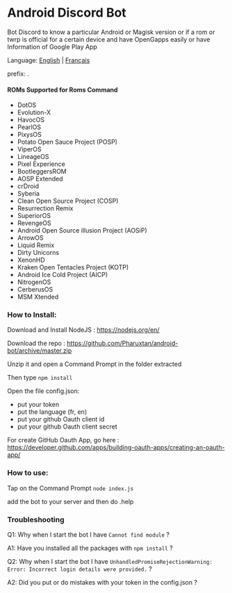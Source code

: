 # Android Discord Bot
Bot Discord to know a particular Android or Magisk version or if a rom or twrp is official for a certain device and have OpenGapps easily or have Information of Google Play App

Language: [English](README.md) | [Français](README.fr.md)

prefix: .

#### ROMs Supported for Roms Command
* DotOS
* Evolution-X
* HavocOS
* PearlOS
* PixysOS
* Potato Open Sauce Project (POSP)
* ViperOS
* LineageOS
* Pixel Experience
* BootleggersROM
* AOSP Extended
* crDroid
* Syberia
* Clean Open Source Project (COSP)
* Resurrection Remix
* SuperiorOS
* RevengeOS
* Android Open Source illusion Project (AOSiP)
* ArrowOS
* Liquid Remix
* Dirty Unicorns
* XenonHD
* Kraken Open Tentacles Project (KOTP)
* Android Ice Cold Project (AICP)
* NitrogenOS
* CerberusOS
* MSM Xtended

### How to Install:
Download and Install NodeJS : https://nodejs.org/en/

Download the repo : https://github.com/Pharuxtan/android-bot/archive/master.zip

Unzip it and open a Command Prompt in the folder extracted

Then type `npm install`

Open the file config.json:
* put your token
* put the language (fr, en)
* put your github Oauth client id
* put your github Oauth client secret

For create GitHub Oauth App, go here : https://developer.github.com/apps/building-oauth-apps/creating-an-oauth-app/

### How to use:
 Tap on the Command Prompt `node index.js`
 
 add the bot to your server and then do .help
 
### Troubleshooting
 
 Q1: Why when I start the bot I have `Cannot find module` ?
 
 A1: Have you installed all the packages with `npm install` ?
 
 Q2: Why when I start the bot I have `UnhandledPromiseRejectionWarning: Error: Incorrect login details were provided.` ?
 
 A2: Did you put or do mistakes with your token in the config.json ?
